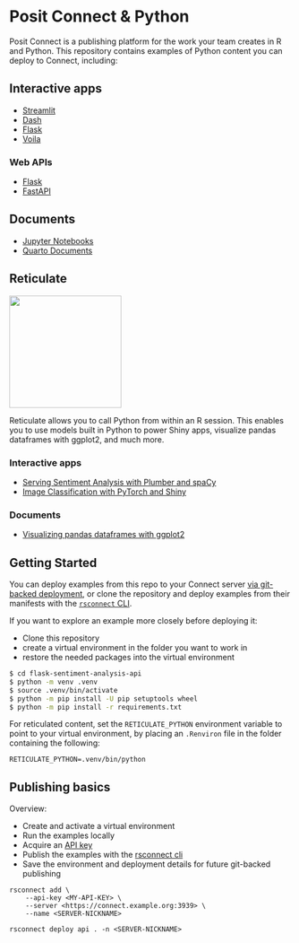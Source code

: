 # Posit Connect & Python

Posit Connect is a publishing platform for the work your team creates in R and Python.
This repository contains examples of Python content you can deploy to Connect, including:

## Interactive apps

- [Streamlit](./streamlit-income-share/README.md)
- [Dash](dash-app/README.md)
- [Flask](flask-sentiment-analysis-app/README.md)
- [Voila](./jupyter-voila/README.md)

### Web APIs

- [Flask](./flask-sentiment-analysis-api/README.md)
- [FastAPI](./fastapi-stock/README.md)

## Documents

- [Jupyter Notebooks](./jupyter-interactive-visualization/README.md)
- [Quarto Documents](./quarto-lightbox/README.md)

## Reticulate

<a href="https://rstudio.github.io/reticulate/">
  <img src="reticulated_python.png" width="200">
</a>

Reticulate allows you to call Python from within an R session.
This enables you to use models built in Python to power Shiny apps, visualize pandas dataframes with ggplot2, and much more.

### Interactive apps

- [Serving Sentiment Analysis with Plumber and spaCy](./reticulatd-sentiment-analysis-api/README.md)
- [Image Classification with PyTorch and Shiny](./reticulated-image-classifier/README.md)

### Documents

- [Visualizing pandas dataframes with ggplot2](./reticulated-rmarkdown-notebook/README.md)

## Getting Started

You can deploy examples from this repo to your Connect server [via git-backed deployment](https://docs.posit.co/connect/user/git-backed/), or clone the repository and deploy examples from their manifests with the [`rsconnect` CLI](https://docs.posit.co/rsconnect-python/).

If you want to explore an example more closely before deploying it:

* Clone this repository
* create a virtual environment in the folder you want to work in
* restore the needed packages into the virtual environment

```bash
$ cd flask-sentiment-analysis-api
$ python -m venv .venv
$ source .venv/bin/activate
$ python -m pip install -U pip setuptools wheel
$ python -m pip install -r requirements.txt
```

For reticulated content, set the `RETICULATE_PYTHON` environment variable to point to your virtual environment, by placing an `.Renviron` file in the folder containing the following:

```
RETICULATE_PYTHON=.venv/bin/python
```

## Publishing basics

Overview: 

* Create and activate a virtual environment 
* Run the examples locally
* Acquire an [API key](https://docs.posit.co/connect/user/api-keys/) 
* Publish the examples with the [rsconnect cli](https://github.com/rstudio/rsconnect-python)
* Save the environment and deployment details for future git-backed publishing

```
rsconnect add \
    --api-key <MY-API-KEY> \
    --server <https://connect.example.org:3939> \
    --name <SERVER-NICKNAME>
```

```
rsconnect deploy api . -n <SERVER-NICKNAME>
```
